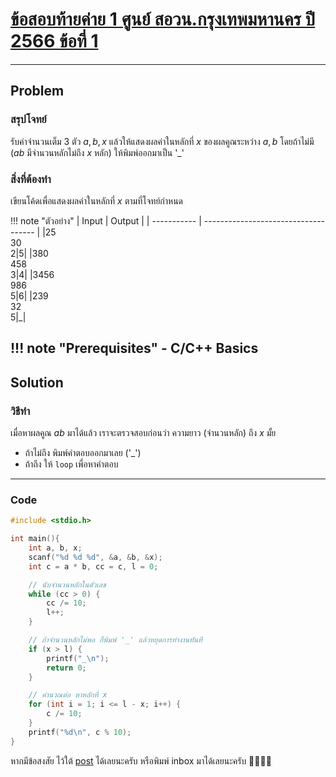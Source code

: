 # [ข้อสอบท้ายค่าย 1 ศูนย์ สอวน.กรุงเทพมหานคร ปี 2566 ข้อที่ 1](https://grader.gchan.moe/problemset/c1_bkk66_1)

---

## Problem

### สรุปโจทย์

รับค่าจำนวนเต็ม 3 ตัว $a, b, x$ แล้วให้แสดงผลค่าในหลักที่ $x$ ของผลคูณระหว่าง $a, b$ โดยถ้าไม่มี ($ab$ มีจำนวนหลักไม่ถึง $x$ หลัก) ให้พิมพ์ออกมาเป็น '_'

### สิ่งที่ต้องทำ

เขียนโค้ดเพื่อแสดงผลค่าในหลักที่ $x$ ตามที่โจทย์กำหนด

!!! note "ตัวอย่าง"
    | Input      | Output                          |
    | ----------- | ------------------------------------ |
    |25<br>30<br>2|5|
    |380<br>458<br>3|4|
    |3456<br>986<br>5|6|
    |239<br>32<br>5|_|

!!! note "Prerequisites"
    - C/C++ Basics
---

## Solution

### วิธีทำ

เมื่อหาผลคูณ $ab$ มาได้แล้ว เราจะตรวจสอบก่อนว่า ความยาว (จำนวนหลัก) ถึง $x$ มั้ย

- ถ้าไม่ถึง พิมพ์คำตอบออกมาเลย ('_')
- ถ้าถึง ให้ `loop` เพื่อหาคำตอบ

---

### Code

```cpp title="posn1_66_bkk_p1.cpp"
#include <stdio.h>

int main(){
    int a, b, x;
    scanf("%d %d %d", &a, &b, &x);
    int c = a * b, cc = c, l = 0;

    // นับจำนวนหลักในตัวเลข
    while (cc > 0) {
        cc /= 10;
        l++;
    }

    // ถ้าจำนวนหลักไม่พอ ก็พิมพ์ '_' แล้วหยุดการทำงานทันที
    if (x > l) {
        printf("_\n");
        return 0;
    }

    // คำนวณต่อ หาหลักที่ x
    for (int i = 1; i <= l - x; i++) {
        c /= 10;
    }
    printf("%d\n", c % 10);
}
```

หากมีข้อสงสัย  ไว้ใต้ [post]() ได้เลยนะครับ หรือพิมพ์ inbox มาได้เลยนะครับ 🙇‍♂️🙇‍♂️
